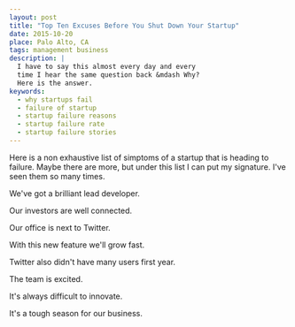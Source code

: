 ```yaml
---
layout: post
title: "Top Ten Excuses Before You Shut Down Your Startup"
date: 2015-10-20
place: Palo Alto, CA
tags: management business
description: |
  I have to say this almost every day and every
  time I hear the same question back &mdash Why?
  Here is the answer.
keywords:
  - why startups fail
  - failure of startup
  - startup failure reasons
  - startup failure rate
  - startup failure stories
---
```


Here is a non exhaustive list of simptoms of a startup
that is heading to failure. Maybe there are more, but
under this list I can put my signature. I've seen them
so many times.

<!--more-->

We've got a brilliant lead developer.

Our investors are well connected.

Our office is next to Twitter.

With this new feature we'll grow fast.

Twitter also didn't have many users first year.

The team is excited.

It's always difficult to innovate.

It's a tough season for our business.

